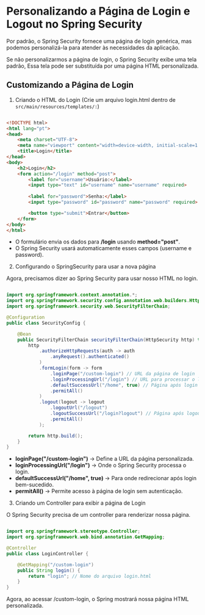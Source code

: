 # Personalizando a Página de Login e Logout no Spring Security

Por padrão, o Spring Security fornece uma página de login genérica, mas podemos personalizá-la para atender às necessidades da aplicação.

Se não personalizarmos a página de login, o Spring Security exibe uma tela padrão, Essa tela pode ser substituída por uma página HTML personalizada.

## Customizando a Página de Login

1. Criando o HTML do Login (Crie um arquivo login.html dentro de ``src/main/resources/templates/:``)

``` HTML

<!DOCTYPE html>
<html lang="pt">
<head>
    <meta charset="UTF-8">
    <meta name="viewport" content="width=device-width, initial-scale=1.0">
    <title>Login</title>
</head>
<body>
    <h2>Login</h2>
    <form action="/login" method="post">
        <label for="username">Usuário:</label>
        <input type="text" id="username" name="username" required>
        
        <label for="password">Senha:</label>
        <input type="password" id="password" name="password" required>

        <button type="submit">Entrar</button>
    </form>
</body>
</html>

```

- O formulário envia os dados para **/login** usando **method="post"**.
- O Spring Security usará automaticamente esses campos (username e password).

2. Configurando o SpringSecurity para usar a nova página

Agora, precisamos dizer ao Spring Security para usar nosso HTML no login.

``` Java

import org.springframework.context.annotation.*;
import org.springframework.security.config.annotation.web.builders.HttpSecurity;
import org.springframework.security.web.SecurityFilterChain;

@Configuration
public class SecurityConfig {

    @Bean
    public SecurityFilterChain securityFilterChain(HttpSecurity http) throws Exception {
        http
            .authorizeHttpRequests(auth -> auth
                .anyRequest().authenticated()
            )
            .formLogin(form -> form
                .loginPage("/custom-login") // URL da página de login
                .loginProcessingUrl("/login") // URL para processar o login
                .defaultSuccessUrl("/home", true) // Página após login bem-sucedido
                .permitAll()
            )
            .logout(logout -> logout
                .logoutUrl("/logout")
                .logoutSuccessUrl("/login?logout") // Página após logout
                .permitAll()
            );

        return http.build();
    }
}

```

- **loginPage("/custom-login")** → Define a URL da página personalizada.
- **loginProcessingUrl("/login")** → Onde o Spring Security processa o login.
- **defaultSuccessUrl("/home", true)** → Para onde redirecionar após login bem-sucedido.
- **permitAll()** → Permite acesso à página de login sem autenticação.

3. Criando um Controller para exibir a página de Login

O Spring Security precisa de um controller para renderizar nossa página.

``` Java

import org.springframework.stereotype.Controller;
import org.springframework.web.bind.annotation.GetMapping;

@Controller
public class LoginController {

    @GetMapping("/custom-login")
    public String login() {
        return "login"; // Nome do arquivo login.html
    }
}

```

Agora, ao acessar /custom-login, o Spring mostrará nossa página HTML personalizada.